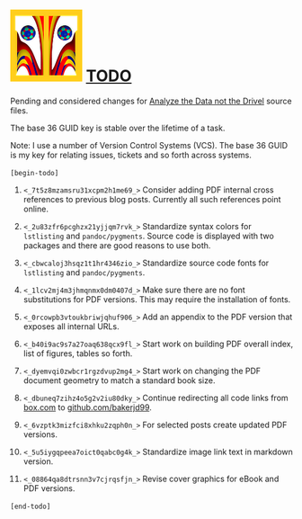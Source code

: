 ![](adndsymsmall.png) [TODO](https://bakerjd99.wordpress.com/)
===============================================================

Pending and considered changes for [Analyze the Data not the Drivel](https://bakerjd99.wordpress.com/)
source files.

The base 36 GUID key is stable over the lifetime of a task. 

Note: I use a number of Version Control Systems (VCS). The base 36 GUID
is my key for relating issues, tickets and so forth across systems.

`[begin-todo]`

1. `<_7t5z8mzamsru31xcpm2h1me69_>` Consider adding PDF internal cross references to previous blog posts.
   Currently all such references point online.

2. `<_2u83zfr6pcghzx21yjjqm7rvk_>` Standardize syntax colors for  `lstlisting` and `pandoc/pygments`. Source code
   is displayed with two packages and there are good reasons to use both.

3. `<_cbwcaloj3hsqz1t1hr4346zio_>` Standardize source code fonts for `lstlisting` and `pandoc/pygments`.

4. `<_1lcv2mj4m3jhmqnmx0dm0407d_>` Make sure there are no font substitutions for PDF versions.
   This may require the installation of fonts.

5. `<_0rcowpb3vtoukbriwjqhuf906_>` Add an appendix to the PDF version that exposes all internal URLs.

6. `<_b40i9ac9s7a27oaq638qcx9fl_>` Start work on building PDF overall index, list of figures, tables so forth.

7. `<_dyemvqi0zwbcr1rgzdvup2mg4_>` Start work on changing the PDF document geometry to match a standard book size.

8. `<_dbuneq7zihz4o5g2v2iu80dky_>` Continue redirecting all code links from [box.com](https://www.box.com/) to [github.com/bakerjd99](https://github.com/bakerjd99).

9.  `<_6vzptk3mizfci8xhku2zqph0n_>` For selected posts create updated PDF versions.

10. `<_5u5iygqpeea7oict0qabc0g4k_>` Standardize image link text in markdown version.

11.  `<_08864qa8dtrsnn3v7cjrqsfjn_>` Revise cover graphics for eBook and PDF versions.

`[end-todo]`
